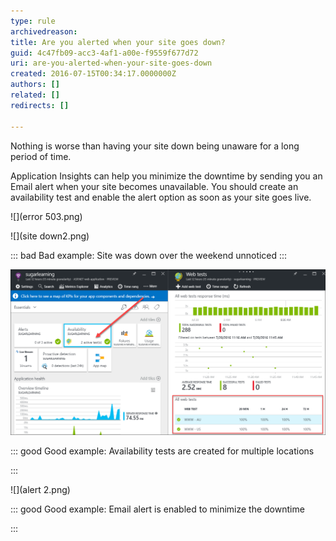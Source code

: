 ```yaml
---
type: rule
archivedreason: 
title: Are you alerted when your site goes down?
guid: 4c47fb09-acc3-4af1-a00e-f9559f677d72
uri: are-you-alerted-when-your-site-goes-down
created: 2016-07-15T00:34:17.0000000Z
authors: []
related: []
redirects: []

---
```


Nothing is worse than having your site down being unaware for a long period of time.

<!--endintro-->

Application Insights can help you minimize the downtime by sending you an Email alert when your site becomes unavailable. You should create an availability test and enable the alert option as soon as your site goes live.

![](error 503.png)

![](site down2.png)


::: bad
Bad example: Site was down over the weekend unnoticed
:::



![](test.png)


::: good
Good example: Availability tests are created for multiple locations

:::



![](alert 2.png)


::: good
Good example: Email alert is enabled to minimize the downtime

:::

